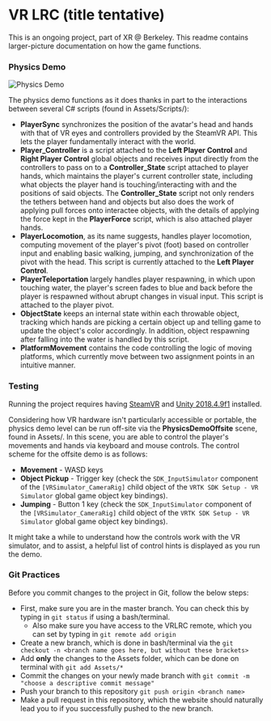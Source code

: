 # VR LRC (title tentative)

This is an ongoing project, part of XR @ Berkeley. This readme contains larger-picture documentation on how the game functions.

### Physics Demo

![Physics Demo](https://media.giphy.com/media/SwlrRFxQQYo4GTLNP0/giphy.gif)

The physics demo functions as it does thanks in part to the interactions between several C# scripts (found in Assets/Scripts/):
* **PlayerSync** synchronizes the position of the avatar's head and hands with that of VR eyes and controllers provided by the SteamVR API. This lets the player fundamentally interact with the world.
* **Player_Controller** is a script attached to the **Left Player Control** and **Right Player Control** global objects and receives input directly from the controllers to pass on to a **Controller_State** script attached to player hands, which maintains the player's current controller state, including what objects the player hand is touching/interacting with and the positions of said objects. The **Controller_State** script not only renders the tethers between hand and objects but also does the work of applying pull forces onto interactee objects, with the details of applying the force kept in the **PlayerForce** script, which is also attached player hands.
* **PlayerLocomotion**, as its name suggests, handles player locomotion, computing movement of the player's pivot (foot) based on controller input and enabling basic walking, jumping, and synchronization of the pivot with the head. This script is currently attached to the **Left Player Control**.
* **PlayerTeleportation** largely handles player respawning, in which upon touching water, the player's screen fades to blue and back before the player is respawned without abrupt changes in visual input. This script is attached to the player pivot.
* **ObjectState** keeps an internal state within each throwable object, tracking which hands are picking a certain object up and telling game to update the object's color accordingly. In addition, object respawning after falling into the water is handled by this script.
* **PlatformMovement** contains the code controlling the logic of moving platforms, which currently move between two assignment points in an intuitive manner.

### Testing

Running the project requires having [SteamVR](https://store.steampowered.com/app/250820/SteamVR/) and [Unity 2018.4.9f1](https://unity3d.com/unity/whats-new/2018.4.9) installed.

Considering how VR hardware isn't particularly accessible or portable, the physics demo level can be run off-site via the **PhysicsDemoOffsite** scene, found in Assets/. In this scene, you are able to control the player's movements and hands via keyboard and mouse controls. The control scheme for the offsite demo is as follows:
* **Movement** - WASD keys
* **Object Pickup** - Trigger key (check the `SDK_InputSimulator` component of the `[VRSimulator_CameraRig]` child object of the `VRTK SDK Setup - VR Simulator` global game object key bindings).
* **Jumping** - Button 1 key (check the `SDK_InputSimulator` component of the `[VRSimulator_CameraRig]` child object of the `VRTK SDK Setup - VR Simulator` global game object key bindings).

It might take a while to understand how the controls work with the VR simulator, and to assist, a helpful list of control hints is displayed as you run the demo.

### Git Practices

Before you commit changes to the project in Git, follow the below steps:
* First, make sure you are in the master branch. You can check this by typing in `git status` if using a bash/terminal.
  * Also make sure you have access to the VRLRC remote, which you can set by typing in `git remote add origin `
* Create a new branch, which is done in bash/terminal via the `git checkout -n <branch name goes here, but without these brackets>`
* Add **only** the changes to the Assets folder, which can be done on terminal with `git add Assets/*`
* Commit the changes on your newly made branch with `git commit -m "choose a descriptive commit message"`
* Push your branch to this repository `git push origin <branch name>`
* Make a pull request in this repository, which the website should naturally lead you to if you successfully pushed to the new branch.
